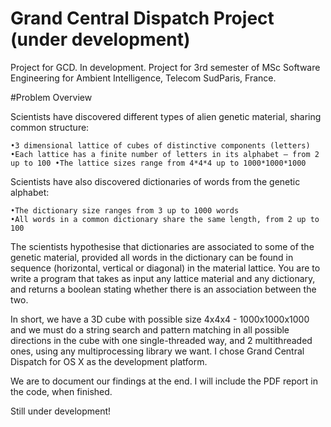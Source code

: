 Grand Central Dispatch Project (under development)
========

Project for GCD. In development. Project for 3rd semester of MSc Software Engineering for Ambient Intelligence, Telecom SudParis, France.

#Problem Overview

Scientists have discovered different types of alien genetic material, sharing common structure:

    •3 dimensional lattice of cubes of distinctive components (letters)
    •Each lattice has a finite number of letters in its alphabet – from 2 up to 100 •The lattice sizes range from 4*4*4 up to 1000*1000*1000
    
Scientists have also discovered dictionaries of words from the genetic alphabet: 

    •The dictionary size ranges from 3 up to 1000 words
    •All words in a common dictionary share the same length, from 2 up to 100
    

The scientists hypothesise that dictionaries are associated to some of the genetic material, provided all words in the dictionary can be found in sequence (horizontal, vertical or diagonal) in the material lattice. You are to write a program that takes as input any lattice material and any dictionary, and returns a boolean stating whether there is an association between the two.

In short, we have a 3D cube with possible size 4x4x4 - 1000x1000x1000 and we must do a string search and pattern matching in all possible directions in the cube with one single-threaded way, and 2 multithreaded ones, using any multiprocessing library we want. I chose Grand Central Dispatch for OS X as the development platform.

We are to document our findings at the end. I will include the PDF report in the code, when finished.

Still under development!